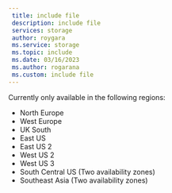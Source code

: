 ```yaml
---
 title: include file
 description: include file
 services: storage
 author: roygara
 ms.service: storage
 ms.topic: include
 ms.date: 03/16/2023
 ms.author: rogarana
 ms.custom: include file
---
```

Currently only available in the following regions:
- North Europe
- West Europe
- UK South
- East US
- East US 2
- West US 2
- West US 3
- South Central US (Two availability zones)
- Southeast Asia (Two availability zones)
